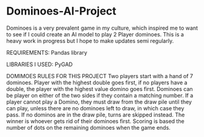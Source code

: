 # Dominoes-AI-Project
Dominoes is a very prevalent game in my culture, which inspired me to want to see if I could create an AI model to play 2 Player dominoes. This is a heavy work in progress but I hope to make updates semi regularly.

REQUIREMENTS:
Pandas library

LIBRARIES I USED:
PyGAD

DOMIMOES RULES FOR THIS PROJECT
Two players start with a hand of 7 dominoes. Player with the highest double goes first, if no players have a double, the player with the highest value domino goes first. Dominoes can be player on either of the two sides if they contain a matching number. If a player cannot play a Domino, they must draw from the draw pile until they can play, unless there are no dominoes left to draw, in which case they pass. If no dominos are in the draw pile, turns are skipped instead. The winner is whoever gets rid of their dominoes first. Scoring is based the number of dots on the remaining dominoes when the game ends.
